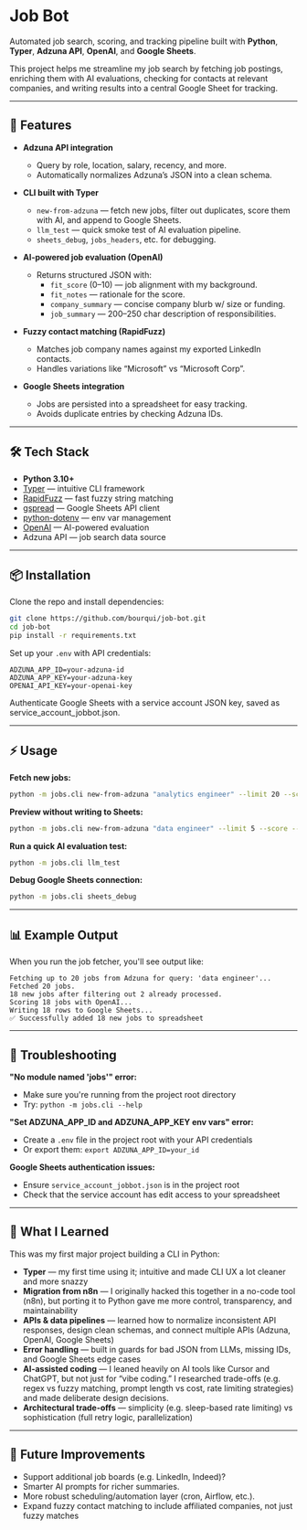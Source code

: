 # Job Bot

Automated job search, scoring, and tracking pipeline built with **Python**, **Typer**, **Adzuna API**, **OpenAI**, and **Google Sheets**.

This project helps me streamline my job search by fetching job postings, enriching them with AI evaluations, checking for contacts at relevant companies, and writing results into a central Google Sheet for tracking.

---

## 🚀 Features

- **Adzuna API integration**
  - Query by role, location, salary, recency, and more.
  - Automatically normalizes Adzuna’s JSON into a clean schema.

- **CLI built with Typer**
  - `new-from-adzuna` — fetch new jobs, filter out duplicates, score them with AI, and append to Google Sheets.
  - `llm_test` — quick smoke test of AI evaluation pipeline.
  - `sheets_debug`, `jobs_headers`, etc. for debugging.

- **AI-powered job evaluation (OpenAI)**
  - Returns structured JSON with:
    - `fit_score` (0–10) — job alignment with my background.
    - `fit_notes` — rationale for the score.
    - `company_summary` — concise company blurb w/ size or funding.
    - `job_summary` — 200–250 char description of responsibilities.

- **Fuzzy contact matching (RapidFuzz)**
  - Matches job company names against my exported LinkedIn contacts.
  - Handles variations like “Microsoft” vs “Microsoft Corp”.

- **Google Sheets integration**
  - Jobs are persisted into a spreadsheet for easy tracking.
  - Avoids duplicate entries by checking Adzuna IDs.

---

## 🛠️ Tech Stack

- **Python 3.10+**
- [Typer](https://typer.tiangolo.com/) — intuitive CLI framework
- [RapidFuzz](https://maxbachmann.github.io/RapidFuzz/) — fast fuzzy string matching
- [gspread](https://github.com/burnash/gspread) — Google Sheets API client
- [python-dotenv](https://github.com/theskumar/python-dotenv) — env var management
- [OpenAI](https://pypi.org/project/openai/) — AI-powered evaluation
- Adzuna API — job search data source

---

## 📦 Installation

Clone the repo and install dependencies:

```bash
git clone https://github.com/bourqui/job-bot.git
cd job-bot
pip install -r requirements.txt
```

Set up your `.env` with API credentials:

```env
ADZUNA_APP_ID=your-adzuna-id
ADZUNA_APP_KEY=your-adzuna-key
OPENAI_API_KEY=your-openai-key
```

Authenticate Google Sheets with a service account JSON key, saved as service_account_jobbot.json.

---

## ⚡ Usage

**Fetch new jobs:**
```bash
python -m jobs.cli new-from-adzuna "analytics engineer" --limit 20 --score
```

**Preview without writing to Sheets:**
```bash
python -m jobs.cli new-from-adzuna "data engineer" --limit 5 --score --dry-run
```

**Run a quick AI evaluation test:**
```bash
python -m jobs.cli llm_test
```

**Debug Google Sheets connection:**
```bash
python -m jobs.cli sheets_debug
```

---

## 📊 Example Output

When you run the job fetcher, you'll see output like:

```
Fetching up to 20 jobs from Adzuna for query: 'data engineer'...
Fetched 20 jobs.
18 new jobs after filtering out 2 already processed.
Scoring 18 jobs with OpenAI...
Writing 18 rows to Google Sheets...
✅ Successfully added 18 new jobs to spreadsheet
```

---

## 🔧 Troubleshooting

**"No module named 'jobs'" error:**
- Make sure you're running from the project root directory
- Try: `python -m jobs.cli --help`

**"Set ADZUNA_APP_ID and ADZUNA_APP_KEY env vars" error:**
- Create a `.env` file in the project root with your API credentials
- Or export them: `export ADZUNA_APP_ID=your_id`

**Google Sheets authentication issues:**
- Ensure `service_account_jobbot.json` is in the project root
- Check that the service account has edit access to your spreadsheet

---

## 🧠 What I Learned

This was my first major project building a CLI in Python:

- **Typer** — my first time using it; intuitive and made CLI UX a lot cleaner and more snazzy
- **Migration from n8n** — I originally hacked this together in a no-code tool (n8n), but porting it to Python gave me more control, transparency, and maintainability
- **APIs & data pipelines** — learned how to normalize inconsistent API responses, design clean schemas, and connect multiple APIs (Adzuna, OpenAI, Google Sheets)
- **Error handling** — built in guards for bad JSON from LLMs, missing IDs, and Google Sheets edge cases
- **AI-assisted coding** — I leaned heavily on AI tools like Cursor and ChatGPT, but not just for “vibe coding.” I researched trade-offs (e.g. regex vs fuzzy matching, prompt length vs cost, rate limiting strategies) and made deliberate design decisions.
- **Architectural trade-offs** — simplicity (e.g. sleep-based rate limiting) vs sophistication (full retry logic, parallelization)

---

## 🔮 Future Improvements

- Support additional job boards (e.g. LinkedIn, Indeed)?
- Smarter AI prompts for richer summaries.
- More robust scheduling/automation layer (cron, Airflow, etc.).
- Expand fuzzy contact matching to include affiliated companies, not just fuzzy matches